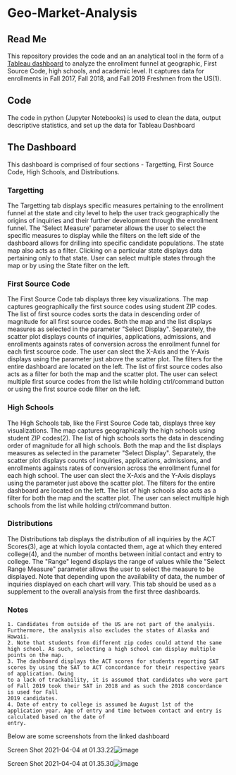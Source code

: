 # Geo-Market-Analysis
## Read Me 
This repository provides the code and an an analytical tool in the form of a [Tableau dashboard](https://public.tableau.com/profile/shashank.rai7459#!/vizhome/GeoMarketFunnelAnalysis/ReadMe) to analyze the enrollment funnel at geographic, First Source Code, high schools, and academic level. It captures data for enrollments in Fall 2017, Fall 2018, and Fall 2019 Freshmen from the US(1).

## Code
The code in python (Jupyter Notebooks) is used to clean the data, output descriptive statistics, and set up the data for Tableau Dashboard

## The Dashboard 
This dashboard is comprised of four sections - Targetting, First Source Code, High Schools, and Distributions.   

### Targetting 
The Targetting tab displays specific measures pertaining to the enrollment funnel at the state and city level to help the user track geographically the origins of inquiries and their further development through the enrollment funnel. The 'Select Measure' parameter allows the user to select the specific measures to display while the filters on the left side of the dashboard allows for drilling into specific candidate populations. The state map also acts as a filter. Clicking on a particular state displays data pertaining only to that state. User can select multiple states through the map or by using the State filter on the left.  

### First Source Code 
The First Source Code tab displays three key visualizations. The map captures geographically the first source codes using student ZIP codes. The list of first source codes sorts the data in descending order of magnitude for all first source codes. Both the map and the list displays measures as selected in the parameter "Select Display". Separately, the scatter plot displays counts of inquiries, applications, admissions, and enrollments againsts rates of conversion across the enrollment funnel for each first scource code. The user can slect the X-Axis and the Y-Axis displays using the parameter just above the scatter plot. The filters for the entire dashboard are located on the left. The list of first source codes also acts as a filter for both the map and the scatter plot. The user can select multiple first source codes from the list while holding ctrl/command button or using the first source code filter on the left.  

### High Schools 
The High Schools tab, like the First Source Code tab, displays three key visualizations. The map captures geographically the high schools using student ZIP codes(2). The list of high schools sorts the data in descending order of magnitude for all high schools. Both the map and the list displays measures as selected in the parameter "Select Display". Separately, the scatter plot displays counts of inquiries, applications, admissions, and enrollments againsts rates of conversion across the enrollment funnel for each high school. The user can slect the X-Axis and the Y-Axis displays using the parameter just above the scatter plot. The filters for the entire dashboard are located on the left. The list of high schools also acts as a filter for both the map and the scatter plot. The user can select multiple high schools from the list while holding ctrl/command button.  

### Distributions 
The Distributions tab displays the distribution of all inquiries by the ACT Scores(3), age at which loyola contacted them, age at which they entered college(4), and the number of months between initial contact and entry to college. The "Range" legend displays the range of values while the "Select Range Measure" parameter allows the user to select the measure to be displayed. Note that depending upon the availability of data, the number of inquiries displayed on each chart will vary. This tab should be used as a supplement to the overall analysis from the first three dashboards.  

### Notes 
    1. Candidates from outside of the US are not part of the analysis. Furthermore, the analysis also excludes the states of Alaska and Hawaii.  
    2. Note that students from different zip codes could attend the same high school. As such, selecting a high school can display multiple points on the map. 
    3. The dashboard displays the ACT scores for students reporting SAT scores by using the SAT to ACT concordance for their respective years of application. Owing
    to a lack of trackability, it is assumed that candidates who were part of Fall 2019 took their SAT in 2018 and as such the 2018 concordance is used for Fall
    2019 candidates.  
    4. Date of entry to college is assumed be August 1st of the application year. Age of entry and time between contact and entry is calculated based on the date of
    entry. 

Below are some screenshots from the linked dashboard

Screen Shot 2021-04-04 at 01.33.22![image](https://user-images.githubusercontent.com/25066236/113500822-b7161a00-94e6-11eb-9d5e-c94e371d2e0e.png)

Screen Shot 2021-04-04 at 01.35.30![image](https://user-images.githubusercontent.com/25066236/113500831-c9905380-94e6-11eb-9d08-a94345741495.png)



